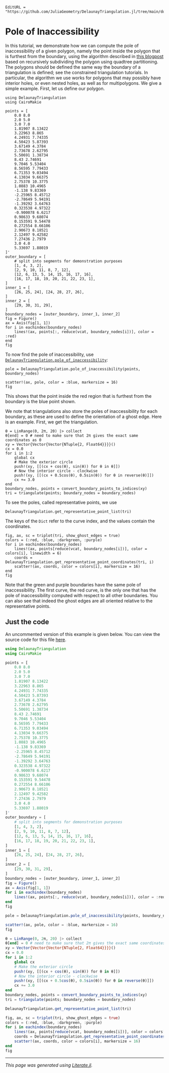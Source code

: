 ```@meta
EditURL = "https://github.com/JuliaGeometry/DelaunayTriangulation.jl/tree/main/docs/src/literate_tutorials/pole_of_inaccessibility.jl"
```

# Pole of Inaccessibility

In this tutorial, we demonstrate how we can compute the pole
of inaccessibility of a given polygon, namely the point inside the
polygon that is furthest from the boundary, using the algorithm described
in [this blogpost](https://blog.mapbox.com/a-new-algorithm-for-finding-a-visual-center-of-a-polygon-7c77e6492fbc) based on recursively subdividing the polygon using quadtree partitioning.
The polygons should be defined the same way the boundary of a triangulation is defined; see the constrained
triangulation tutorials. In particular, the algorithm we use works for polygons that may possibly have
interior holes, or even nested holes, as well as for multipolygons.
We give a simple example. First, let us define our polygon.

````@example pole_of_inaccessibility
using DelaunayTriangulation
using CairoMakie

points = [
    0.0 8.0
    2.0 5.0
    3.0 7.0
    1.81907 8.13422
    3.22963 8.865
    4.24931 7.74335
    4.50423 5.87393
    3.67149 4.3784
    2.73678 2.62795
    5.50691 1.38734
    8.43 2.74691
    9.7046 5.53404
    8.56595 7.79433
    6.71353 9.03494
    4.13034 9.66375
    2.75378 10.3775
    1.0883 10.4965
    -1.138 9.83369
    -2.25965 8.45712
    -2.78649 5.94191
    -1.39292 3.64763
    0.323538 4.97322
    -0.900078 6.6217
    0.98633 9.68074
    0.153591 9.54478
    0.272554 8.66106
    2.90673 8.18521
    2.12497 9.42582
    7.27436 2.7979
    3.0 4.0
    5.33697 1.88019
]'
outer_boundary = [
    # split into segments for demonstration purposes
    [1, 4, 3, 2],
    [2, 9, 10, 11, 8, 7, 12],
    [12, 6, 13, 5, 14, 15, 16, 17, 16],
    [16, 17, 18, 19, 20, 21, 22, 23, 1],
]
inner_1 = [
    [26, 25, 24], [24, 28, 27, 26],
]
inner_2 = [
    [29, 30, 31, 29],
]
boundary_nodes = [outer_boundary, inner_1, inner_2]
fig = Figure()
ax = Axis(fig[1, 1])
for i in eachindex(boundary_nodes)
    lines!(ax, points[:, reduce(vcat, boundary_nodes[i])], color = :red)
end
fig
````

To now find the pole of inaccessibility, use [`DelaunayTriangulation.pole_of_inaccessibility`](@ref):

````@example pole_of_inaccessibility
pole = DelaunayTriangulation.pole_of_inaccessibility(points, boundary_nodes)
````

````@example pole_of_inaccessibility
scatter!(ax, pole, color = :blue, markersize = 16)
fig
````

This shows that the point inside the red region that is furthest from the boundary
is the blue point shown.

We note that triangulations also store the poles of inaccessibility for each boundary,
as these are used to define the orientation of a ghost edge. Here is an example. First,
we get the triangulation.

````@example pole_of_inaccessibility
θ = LinRange(0, 2π, 20) |> collect
θ[end] = 0 # need to make sure that 2π gives the exact same coordinates as 0
xy = Vector{Vector{Vector{NTuple{2, Float64}}}}()
cx = 0.0
for i in 1:2
    global cx
    # Make the exterior circle
    push!(xy, [[(cx + cos(θ), sin(θ)) for θ in θ]])
    # Now the interior circle - clockwise
    push!(xy, [[(cx + 0.5cos(θ), 0.5sin(θ)) for θ in reverse(θ)]])
    cx += 3.0
end
boundary_nodes, points = convert_boundary_points_to_indices(xy)
tri = triangulate(points; boundary_nodes = boundary_nodes)
````

To see the poles, called representative points, we use

````@example pole_of_inaccessibility
DelaunayTriangulation.get_representative_point_list(tri)
````

The keys of the `Dict` refer to the curve index, and the values contain
the coordinates.

````@example pole_of_inaccessibility
fig, ax, sc = triplot(tri, show_ghost_edges = true)
colors = (:red, :blue, :darkgreen, :purple)
for i in eachindex(boundary_nodes)
    lines!(ax, points[reduce(vcat, boundary_nodes[i])], color = colors[i], linewidth = 6)
    coords = DelaunayTriangulation.get_representative_point_coordinates(tri, i)
    scatter!(ax, coords, color = colors[i], markersize = 16)
end
fig
````

Note that the green and purple boundaries have the same pole of inaccessibility. The
first curve, the red curve, is the only one that has the pole of inaccessibility computed
with respect to all other boundaries. You can also see that indeed the ghost edges are all
oriented relative to the representative points.

## Just the code
An uncommented version of this example is given below.
You can view the source code for this file [here](https://github.com/JuliaGeometry/DelaunayTriangulation.jl/tree/main/docs/src/literate_tutorials/pole_of_inaccessibility.jl).

```julia
using DelaunayTriangulation
using CairoMakie

points = [
    0.0 8.0
    2.0 5.0
    3.0 7.0
    1.81907 8.13422
    3.22963 8.865
    4.24931 7.74335
    4.50423 5.87393
    3.67149 4.3784
    2.73678 2.62795
    5.50691 1.38734
    8.43 2.74691
    9.7046 5.53404
    8.56595 7.79433
    6.71353 9.03494
    4.13034 9.66375
    2.75378 10.3775
    1.0883 10.4965
    -1.138 9.83369
    -2.25965 8.45712
    -2.78649 5.94191
    -1.39292 3.64763
    0.323538 4.97322
    -0.900078 6.6217
    0.98633 9.68074
    0.153591 9.54478
    0.272554 8.66106
    2.90673 8.18521
    2.12497 9.42582
    7.27436 2.7979
    3.0 4.0
    5.33697 1.88019
]'
outer_boundary = [
    # split into segments for demonstration purposes
    [1, 4, 3, 2],
    [2, 9, 10, 11, 8, 7, 12],
    [12, 6, 13, 5, 14, 15, 16, 17, 16],
    [16, 17, 18, 19, 20, 21, 22, 23, 1],
]
inner_1 = [
    [26, 25, 24], [24, 28, 27, 26],
]
inner_2 = [
    [29, 30, 31, 29],
]
boundary_nodes = [outer_boundary, inner_1, inner_2]
fig = Figure()
ax = Axis(fig[1, 1])
for i in eachindex(boundary_nodes)
    lines!(ax, points[:, reduce(vcat, boundary_nodes[i])], color = :red)
end
fig

pole = DelaunayTriangulation.pole_of_inaccessibility(points, boundary_nodes)

scatter!(ax, pole, color = :blue, markersize = 16)
fig

θ = LinRange(0, 2π, 20) |> collect
θ[end] = 0 # need to make sure that 2π gives the exact same coordinates as 0
xy = Vector{Vector{Vector{NTuple{2, Float64}}}}()
cx = 0.0
for i in 1:2
    global cx
    # Make the exterior circle
    push!(xy, [[(cx + cos(θ), sin(θ)) for θ in θ]])
    # Now the interior circle - clockwise
    push!(xy, [[(cx + 0.5cos(θ), 0.5sin(θ)) for θ in reverse(θ)]])
    cx += 3.0
end
boundary_nodes, points = convert_boundary_points_to_indices(xy)
tri = triangulate(points; boundary_nodes = boundary_nodes)

DelaunayTriangulation.get_representative_point_list(tri)

fig, ax, sc = triplot(tri, show_ghost_edges = true)
colors = (:red, :blue, :darkgreen, :purple)
for i in eachindex(boundary_nodes)
    lines!(ax, points[reduce(vcat, boundary_nodes[i])], color = colors[i], linewidth = 6)
    coords = DelaunayTriangulation.get_representative_point_coordinates(tri, i)
    scatter!(ax, coords, color = colors[i], markersize = 16)
end
fig
```

---

*This page was generated using [Literate.jl](https://github.com/fredrikekre/Literate.jl).*

